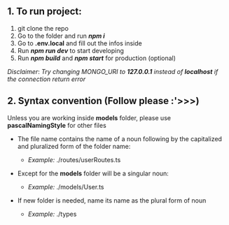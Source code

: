 ## 1. To run project:

1. git clone the repo
2. Go to the folder and run **_npm i_**
3. Go to **.env.local** and fill out the infos inside
4. Run **_npm run dev_** to start developing
5. Run **_npm build_** and **_npm start_** for production (optional)

_Disclaimer_: _Try changing MONGO_URI to **127.0.0.1** instead of **localhost** if the connection return error_

## 2. Syntax convention (Follow please :'>>>)

Unless you are working inside **models** folder, please use **pascalNamingStyle** for other files

- The file name contains the name of a noun following by the capitalized and pluralized form of the folder name:

  - _Example:_ ./routes/userRoutes.ts

- Except for the **models** folder will be a singular noun:

  - _Example:_ ./models/User.ts

- If new folder is needed, name its name as the plural form of noun
  - _Example:_ ./types

